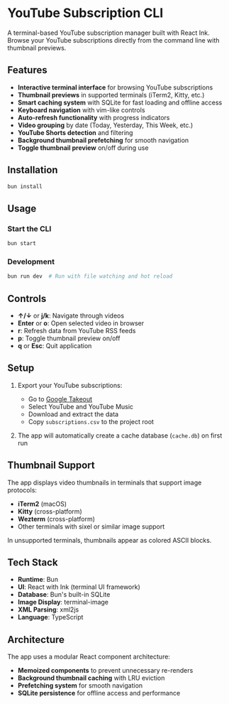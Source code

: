 # YouTube Subscription CLI

A terminal-based YouTube subscription manager built with React Ink. Browse your YouTube subscriptions directly from the command line with thumbnail previews.

## Features

- **Interactive terminal interface** for browsing YouTube subscriptions
- **Thumbnail previews** in supported terminals (iTerm2, Kitty, etc.)
- **Smart caching system** with SQLite for fast loading and offline access
- **Keyboard navigation** with vim-like controls
- **Auto-refresh functionality** with progress indicators
- **Video grouping** by date (Today, Yesterday, This Week, etc.)
- **YouTube Shorts detection** and filtering
- **Background thumbnail prefetching** for smooth navigation
- **Toggle thumbnail preview** on/off during use

## Installation

```bash
bun install
```

## Usage

### Start the CLI

```bash
bun start
```

### Development

```bash
bun run dev  # Run with file watching and hot reload
```

## Controls

- **↑/↓** or **j/k**: Navigate through videos
- **Enter** or **o**: Open selected video in browser
- **r**: Refresh data from YouTube RSS feeds
- **p**: Toggle thumbnail preview on/off
- **q** or **Esc**: Quit application

## Setup

1. Export your YouTube subscriptions:
   - Go to [Google Takeout](https://takeout.google.com)
   - Select YouTube and YouTube Music
   - Download and extract the data
   - Copy `subscriptions.csv` to the project root

2. The app will automatically create a cache database (`cache.db`) on first run

## Thumbnail Support

The app displays video thumbnails in terminals that support image protocols:
- **iTerm2** (macOS)
- **Kitty** (cross-platform)
- **Wezterm** (cross-platform)
- Other terminals with sixel or similar image support

In unsupported terminals, thumbnails appear as colored ASCII blocks.

## Tech Stack

- **Runtime**: Bun
- **UI**: React with Ink (terminal UI framework)
- **Database**: Bun's built-in SQLite
- **Image Display**: terminal-image
- **XML Parsing**: xml2js
- **Language**: TypeScript

## Architecture

The app uses a modular React component architecture:
- **Memoized components** to prevent unnecessary re-renders
- **Background thumbnail caching** with LRU eviction
- **Prefetching system** for smooth navigation
- **SQLite persistence** for offline access and performance
